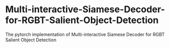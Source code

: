 # Multi-interactive-Siamese-Decoder-for-RGBT-Salient-Object-Detection
The pytorch implementation of Multi-interactive Siamese Decoder for RGBT Salient Object Detection
